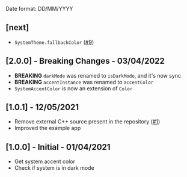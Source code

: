 Date format: DD/MM/YYYY

## [next]

- `SystemTheme.fallbackColor` ([#9](https://github.com/bdlukaa/system_theme/issues/9))

## [2.0.0] - Breaking Changes - 03/04/2022

- **BREAKING** `darkMode` was renamed to `isDarkMode`, and it's now sync
- **BREAKING** `accentInstance` was renamed to `accentColor`
- `SystemAccentColor` is now an extension of `Color`

## [1.0.1] - 12/05/2021

- Remove external C++ source present in the repository ([#1](https://github.com/bdlukaa/system_theme/pull/1))
- Improved the example app

## [1.0.0] - Initial - 01/04/2021

- Get system accent color
- Check if system is in dark mode
